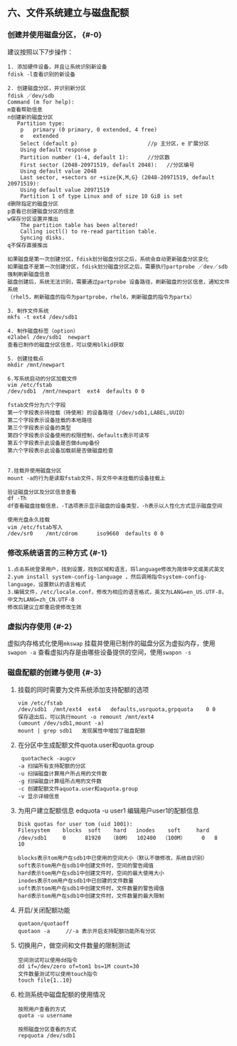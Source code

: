 ## 六、文件系统建立与磁盘配额

### 创建并使用磁盘分区， {#-0}

建议按照以下7步操作：

```
1. 添加硬件设备，并且让系统识别新设备
fdisk -l查看识别的新设备

2. 创建磁盘分区，并识别新分区
fdisk ／dev/sdb
Command (m for help): 
m查看帮助信息
n创建新的磁盘分区
   Partition type:
    p   primary (0 primary, 0 extended, 4 free)
    e   extended
    Select (default p)                      //p 主分区，e 扩展分区
    Using default response p
    Partition number (1-4, default 1):      //分区数
    First sector (2048-20971519, default 2048):   //分区编号
    Using default value 2048
    Last sector, +sectors or +size{K,M,G} (2048-20971519, default 20971519): 
    Using default value 20971519
    Partition 1 of type Linux and of size 10 GiB is set
d删除指定的磁盘分区
p查看已创建磁盘分区的信息
w保存分区设置并推出
    The partition table has been altered!
    Calling ioctl() to re-read partition table.
    Syncing disks.
q不保存直接推出

如果磁盘是第一次创建分区，fdisk划分磁盘分区之后，系统会自动更新磁盘分区变化
如果磁盘不是第一次创建分区，fdisk划分磁盘分区之后，需要执行partprobe ／dev／sdb强制刷新磁盘信息
磁盘创建后，系统无法识别，需要通过partprobe 设备路径，刷新磁盘的分区信息，通知文件系统
（rhel5，刷新磁盘的指令为partprobe，rhel6，刷新磁盘的指令为partx）

3. 制作文件系统
mkfs -t ext4 /dev/sdb1

4. 制作磁盘标签（option）
e2label /dev/sdb1  newpart
查看已制作的磁盘分区信息，可以使用blkid获取

5. 创建挂载点
mkdir /mnt/newpart

6.写系统启动的分区加载文件
vim /etc/fstab
/dev/sdb1  /mnt/newpart  ext4  defaults 0 0

fstab文件分为六个字段
第一个字段表示待挂载（待使用）的设备路径（/dev/sdb1,LABEL,UUID）
第二个字段表示设备挂载的本地路径
第三个字段表示设备的类型
第四个字段表示设备使用的权限控制，defaults表示可读写
第五个字段表示此设备是否做dump备份
第六个字段表示此设备加载前是否做磁盘检查


7.挂载并使用磁盘分区 
mount -a的行为是读取fstab文件，将文件中未挂载的设备挂载上

验证磁盘分区及分区信息查看
df -Th
df查看磁盘挂载信息，-T选项表示显示磁盘的设备类型，-h表示以人性化方式显示磁盘空间

使用光盘永久挂载
vim /etc/fstab写入
/dev/sr0    /mnt/cdrom      iso9660  defaults 0 0
```

### 修改系统语言的三种方式 {#-1}

```
1.点击系统登录用户，找到设置，找到区域和语言，将language修改为简体中文或美式英文
2.yum install system-config-language ，然后调用指令system-config-language，设置默认的语言格式
3.编辑文件，/etc/locale.conf，修改为相应的语言格式，英文为LANG=en_US.UTF-8，中文为LANG=zh_CN.UTF-8
修改后建议立即重启使修改生效
```

### 虚拟内存使用 {#-2}

虚拟内存格式化使用`mkswap` 挂载并使用已制作的磁盘分区为虚拟内存，使用`swapon -a` 查看虚拟内存是由哪些设备提供的空间，使用`swapon -s`

### 磁盘配额的创建与使用 {#-3}

1. 挂载的同时需要为文件系统添加支持配额的选项

   ```
   vim /etc/fstab
   /dev/sdb1  /mnt/ext4  ext4   defaults,usrquota,grpquota    0 0
   保存退出后，可以执行mount -o remount /mnt/ext4 
   (umount /dev/sdb1,mount -a)
   mount | grep sdb1   发现属性中增加了磁盘配额
   ```

2. 在分区中生成配额文件quota.user和quota.group

   ```
    quotacheck -augcv
   -a 扫描所有支持配额的分区
   -u 扫描磁盘计算用户所占用的文件数
   -g 扫描磁盘计算组所占用的文件数
   -c 创建配额文件aquota.user和aquota.group
   -v 显示详细信息
   ```

3. 为用户建立配额信息 edquota -u user1 编辑用户user1的配额信息

   ```
   Disk quotas for user tom (uid 1001):
   Filesystem    blocks  soft    hard   inodes    soft     hard
   /dev/sdb1     0      81920   （80M）  102400  （100M）     0   8   10

   blocks表示tom用户在sdb1中已使用的空间大小（默认不做修改，系统自识别）
   soft表示tom用户在sdb1中创建文件时，空间的警告阈值
   hard表示tom用户在sdb1中创建文件时，空间的最大使用大小
   inodes表示tom用户在sdb1中已创建的文件数量
   soft表示tom用户在sdb1中创建文件时，文件数量的警告阈值
   hard表示tom用户在sdb1中创建文件时，文件数量的最大限制
   ```

4. 开启/关闭配额功能

   ```
   quotaon/quotaoff
   quotaon -a     //-a 表示开启支持配额功能所有分区
   ```

5. 切换用户，做空间和文件数量的限制测试

   ```
   空间测试可以使用dd指令
   dd if=/dev/zero of=tom1 bs=1M count=30
   文件数量测试可以使用touch指令
   touch file{1..10}
   ```

6. 检测系统中磁盘配额的使用情况

   ```
   按照用户查看的方式
   quota -u username

   按照磁盘分区查看的方式
   repquota /dev/sdb1
   ```



